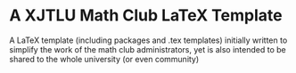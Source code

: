 # A XJTLU Math Club LaTeX Template
 A LaTeX template (including packages and .tex templates) initially written to simplify the work of the math club administrators, yet is also intended to be shared to the whole university (or even community)
